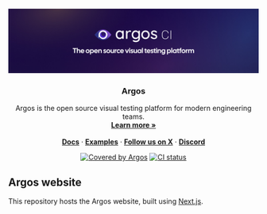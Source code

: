 <p align="center">
  <a href="https://argos-ci.com/?utm_source=github&utm_medium=logo" target="_blank">
  <img src="https://raw.githubusercontent.com/argos-ci/argos/main/resources/logos/github-readme-banner.jpg" alt="Argos, the open source visual testing platform">
  </a>
</p>

<h3 align="center">Argos</h3>

<p align="center">
  Argos is the open source visual testing platform for modern engineering teams.
  <br />
  <a href="https://argos-ci.com"><strong>Learn more »</strong></a>
  <br />
  <br />
  <a href="https://argos-ci.com/docs"><strong>Docs</strong></a> ·
  <a href="https://github.com/argos-ci/argos-javascript/tree/main/examples"><strong>Examples</strong></a> ·
  <a href="https://x.com/argos_ci"><strong>Follow us on X</strong></a> ·
  <a href="https://argos-ci.com/discord"><strong>Discord</strong></a>
</p>

<p align="center">
  <a href="https://app.argos-ci.com/argos-ci/argos/reference"><img src="https://argos-ci.com/badge.svg" alt="Covered by Argos"></a>
  <a href="https://github.com/argos-ci/argos/actions/workflows/ci.yml">
    <img src="https://github.com/argos-ci/argos/actions/workflows/ci.yml/badge.svg" alt="CI status" />
  </a>
</p>

## Argos website

This repository hosts the Argos website, built using [Next.js](https://nextjs.org/).
